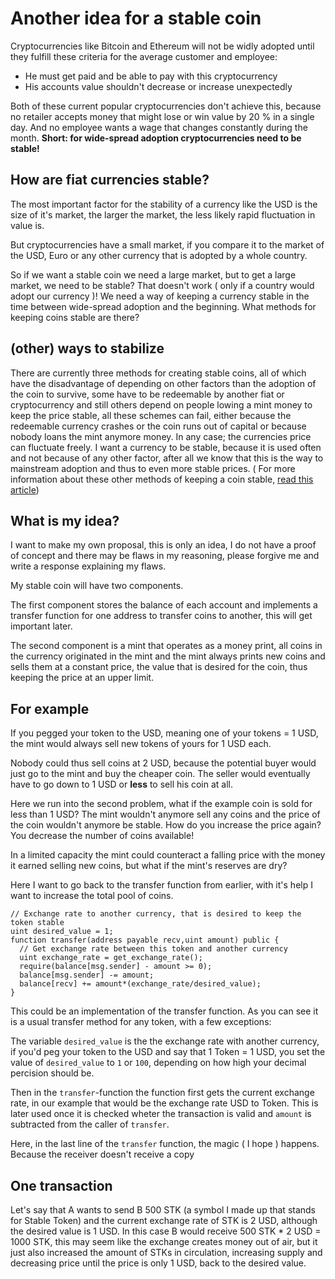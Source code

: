 # Another idea for a stable coin
Cryptocurrencies like Bitcoin and Ethereum will not be widly adopted 
until they fulfill these criteria for the average customer and employee: 
- He must get paid and be able to pay with this cryptocurrency 
- His accounts value shouldn't decrease or increase unexpectedly 

Both of these current popular cryptocurrencies don't achieve this, 
because no retailer accepts money that might lose or win value 
by 20 % in a single day. And no employee wants a wage that 
changes constantly during the month. 
**Short: for wide-spread 
adoption cryptocurrencies need to be stable!**

## How are fiat currencies stable? 
The most important factor for the stability of a currency like the USD is the 
size of it's market, the larger the market, the less likely rapid fluctuation 
in value is.

But cryptocurrencies have a small market, if you compare it to the market of the USD, 
Euro or any other currency that is adopted by a whole country.

So if we want a stable coin we need a large market, but to get a large market, we need to be stable? 
That doesn't work ( only if a country would adopt our currency )! 
We need a way of keeping a currency stable in the time between wide-spread adoption and the beginning.
What methods for keeping coins stable are there? 

## (other) ways to stabilize 
There are currently three methods for creating stable coins, 
all of which have the disadvantage of depending on other factors 
than the adoption of the coin to survive, some have to be redeemable 
by another fiat or cryptocurrency and still others depend on people 
lowing a mint money to keep the price stable, 
all these schemes can fail, either because 
the redeemable currency crashes or the coin runs out 
of capital or because nobody loans the mint anymore money. 
In any case; the currencies price can fluctuate freely. 
I want a currency to be stable, because it is used often 
and not because of any other factor, after all we know 
that this is the way to mainstream adoption and thus to even more stable prices. 
( For more information about these other methods of keeping a coin stable, [read this article](https://hackernoon.com/stablecoins-designing-a-price-stable-cryptocurrency-6bf24e2689e5)) 

## What is my idea? 
I want to make my own proposal, this is only an idea, 
I do not have a proof of concept and there may be flaws in my reasoning, 
please forgive me and write a response explaining my flaws. 

My stable coin will have two components.

The first component stores the balance of each account 
and implements a transfer function for 
one address to transfer coins to another,
this will get important later. 

The second component is a mint that operates as a money print,
all coins in the currency originated in the mint and the mint always prints new coins and sells them
at a constant price, the value that is desired for the coin, 
thus keeping the price at an upper limit. 

## For example 
If you pegged your token to the USD, 
meaning one of your tokens = 1 USD, 
the mint would always sell new tokens 
of yours for 1 USD each. 

Nobody could thus sell coins at 2 USD, 
because the potential buyer would just 
go to the mint and buy the cheaper coin. 
The seller would eventually have to go 
down to 1 USD or **less** to sell his coin 
at all.

Here we run into the second problem,
what if the example coin is sold for less than 1 USD?
The mint wouldn't anymore sell any coins and the price 
of the coin wouldn't anymore be stable. 
How do you increase the price again? 
You decrease the number of coins available!

In a limited capacity the mint could counteract a falling price 
with the money it earned selling new coins, 
but what if the mint's reserves are dry?  

Here I want to go back to the transfer function from earlier, 
with it's help I want to increase the total pool of coins.
```solidity
// Exchange rate to another currency, that is desired to keep the token stable
uint desired_value = 1; 
function transfer(address payable recv,uint amount) public {
  // Get exchange rate between this token and another currency
  uint exchange_rate = get_exchange_rate();
  require(balance[msg.sender] - amount >= 0);
  balance[msg.sender] -= amount;
  balance[recv] += amount*(exchange_rate/desired_value);
} 
```
This could be an implementation of the transfer function. 
As you can see it is a usual transfer method for any token, 
with a few exceptions:

The variable `desired_value` is the the exchange rate
with another currency, if you'd peg your token to
the USD and say that 1 Token = 1 USD, you set
the value of `desired_value` to `1` or `100`,
depending on how high your decimal percision
should be.

Then in the `transfer`-function the function
first gets the current exchange rate, in our
example that would be the exchange rate USD to Token.
This is later used once it is checked wheter the
transaction is valid and `amount` is subtracted
from the caller of `transfer`.

Here, in the last line of the `transfer` function,
the magic ( I hope ) happens.
Because the receiver doesn't receive a copy 

## One transaction 
Let's say that A wants to send B 500 STK 
(a symbol I made up that stands for Stable Token) 
and the current exchange rate of STK is 2 USD,
although the desired value is 1 USD. 
In this case B would receive 500 STK * 2 USD = 1000 STK,
this may seem like the exchange creates money out of air,
but it just also increased the amount of STKs in circulation, 
increasing supply and decreasing price until the price is only 1 USD, 
back to the desired value.
